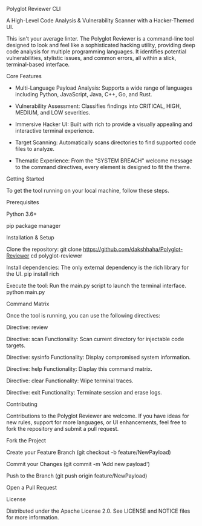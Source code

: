 Polyglot Reviewer CLI

A High-Level Code Analysis & Vulnerability Scanner with a Hacker-Themed UI.

This isn't your average linter. The Polyglot Reviewer is a command-line tool designed to look and feel like a sophisticated hacking utility, providing deep code analysis for multiple programming languages. It identifies potential vulnerabilities, stylistic issues, and common errors, all within a slick, terminal-based interface.

Core Features

- Multi-Language Payload Analysis: Supports a wide range of languages including Python, JavaScript, Java, C++, Go, and Rust.

- Vulnerability Assessment: Classifies findings into CRITICAL, HIGH, MEDIUM, and LOW severities.

- Immersive Hacker UI: Built with rich to provide a visually appealing and interactive terminal experience.

- Target Scanning: Automatically scans directories to find supported code files to analyze.

- Thematic Experience: From the "SYSTEM BREACH" welcome message to the command directives, every element is designed to fit the theme.

Getting Started

To get the tool running on your local machine, follow these steps.

Prerequisites

Python 3.6+

pip package manager

Installation & Setup

Clone the repository:
git clone https://github.com/dakshhaha/Polyglot-Reviewer
cd polyglot-reviewer

Install dependencies:
The only external dependency is the rich library for the UI.
pip install rich

Execute the tool:
Run the main.py script to launch the terminal interface.
python main.py

Command Matrix

Once the tool is running, you can use the following directives:

Directive: review 

Directive: scan
Functionality: Scan current directory for injectable code targets.

Directive: sysinfo
Functionality: Display compromised system information.

Directive: help
Functionality: Display this command matrix.

Directive: clear
Functionality: Wipe terminal traces.

Directive: exit
Functionality: Terminate session and erase logs.

Contributing

Contributions to the Polyglot Reviewer are welcome. If you have ideas for new rules, support for more languages, or UI enhancements, feel free to fork the repository and submit a pull request.

Fork the Project

Create your Feature Branch (git checkout -b feature/NewPayload)

Commit your Changes (git commit -m 'Add new payload')

Push to the Branch (git push origin feature/NewPayload)

Open a Pull Request

License

Distributed under the Apache License 2.0. See LICENSE and NOTICE files for more information.
